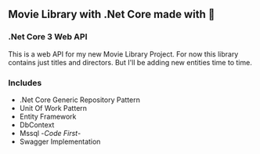 ## Movie Library with .Net Core made with :yellow_heart:
### .Net Core 3 Web API
This is a web API for my new Movie Library Project. For now this library contains just titles and directors. But I'll be adding new entities time to time.
### Includes
- .Net Core Generic Repository Pattern
- Unit Of Work Pattern
- Entity Framework
- DbContext
- Mssql -*Code First*-
- Swagger Implementation